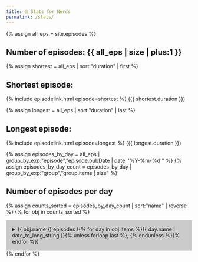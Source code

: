 ```yaml
--- 
title: 🤓 Stats for Nerds
permalink: /stats/ 
---
```

<style>
    details { background: rgba(0,0,0,.2); text-align: left; width: 100%; max-width: 100%; padding: 1rem; box-sizing: border-box;}
    summary { cursor: pointer;}
</style>

{% assign all_eps = site.episodes %}
## Number of episodes: {{ all_eps | size | plus:1 }}

{% assign shortest = all_eps | sort:"duration" | first %} 
## Shortest episode: 
{% include episodelink.html episode=shortest %} ({{ shortest.duration }})

{% assign longest = all_eps | sort:"duration" | last %} 
## Longest episode: 
{% include episodelink.html episode=longest %} ({{ longest.duration }})

{% assign episodes_by_day = all_eps | group_by_exp:"episode","episode.pubDate | date: '%Y-%m-%d'" %}
{% assign episodes_by_day_count = episodes_by_day | group_by_exp:"group","group.items | size" %}


## Number of episodes per day

{% assign counts_sorted = episodes_by_day_count | sort:"name" | reverse %}
{% for obj in counts_sorted %}
<details>
<summary>{{ obj.name }} episodes ({% for day in obj.items %}{{ day.name | date_to_long_string }}{% unless forloop.last %}, {% endunless %}{% endfor %})</summary>
{% for day in obj.items %}
<details>
<summary>{{ day.name | date_to_long_string }}</summary>
<ul>
{% for ep in day.items %}
<li>{% include episodelink.html episode=ep %} </li>
{% endfor %}
</ul>
</details>
{% endfor %}
</details>
{% endfor %}